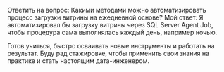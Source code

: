 Ответить на вопрос: Какими методами можно автоматизировать процесс загрузки витрины на ежедневной основе?
Мой ответ:
Я автоматизировал бы загрузку витрины через SQL Server Agent Job, чтобы процедура сама выполнялась каждый день, например ночью.









Готов учиться, быстро осваивать новые инструменты и работать на результат.
Буду рад стажировке, чтобы применить свои знания на практике и стать настоящим дата-инженером.
